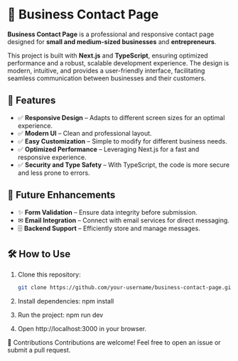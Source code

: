 # 📩 Business Contact Page

**Business Contact Page** is a professional and responsive contact page designed for **small and medium-sized businesses** and **entrepreneurs**.

This project is built with **Next.js** and **TypeScript**, ensuring optimized performance and a robust, scalable development experience. The design is modern, intuitive, and provides a user-friendly interface, facilitating seamless communication between businesses and their customers.

## 🚀 Features

- ✅ **Responsive Design** – Adapts to different screen sizes for an optimal experience.
- ✅ **Modern UI** – Clean and professional layout.
- ✅ **Easy Customization** – Simple to modify for different business needs.
- ✅ **Optimized Performance** – Leveraging Next.js for a fast and responsive experience.
- ✅ **Security and Type Safety** – With TypeScript, the code is more secure and less prone to errors.

## 🔧 Future Enhancements

- ✨ **Form Validation** – Ensure data integrity before submission.
- ✉ **Email Integration** – Connect with email services for direct messaging.
- 🗄 **Backend Support** – Efficiently store and manage messages.

## 🛠 How to Use

1. Clone this repository:
   ```bash
   git clone https://github.com/your-username/business-contact-page.git

2. Install dependencies: npm install

3. Run the project: npm run dev

4. Open http://localhost:3000 in your browser.

🤝 Contributions
Contributions are welcome! Feel free to open an issue or submit a pull request.
